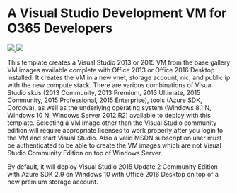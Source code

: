 # A Visual Studio Development VM for O365 Developers

<a href="https://portal.azure.com/#create/Microsoft.Template/uri/https%3A%2F%2Fraw.githubusercontent.com%2FAzure%2Fazure-quickstart-templates%2Fmaster%2Fvisual-studio-dev-vm-O365%2Fazuredeploy.json" target="_blank">
    <img src="http://azuredeploy.net/deploybutton.png"/>
</a>
<a href="http://armviz.io/#/?load=https%3A%2F%2Fraw.githubusercontent.com%2FAzure%2Fazure-quickstart-templates%2Fmaster%2Fvisual-studio-dev-vm-O365%2Fazuredeploy.json" target="_blank">
    <img src="http://armviz.io/visualizebutton.png"/>
</a>

This template creates a Visual Studio 2013 or 2015 VM from the base gallery VM images available complete with Office 2013 or Office 2016 Desktop installed.  It creates the VM in a new vnet, storage account, nic, and public ip with the new compute stack. There are various combinations of Visual Studio skus (2013 Community, 2013 Premium, 2013 Ultimate, 2015 Community, 2015 Professional, 2015 Enterprise), tools (Azure SDK, Cordova), as well as the underlying operating system (Windows 8.1 N, Windows 10 N, Windows Server 2012 R2) available to deploy with this template.  Selecting a VM image other than the Visual Studio community edition will require appropriate licenses to work properly after you login to the VM and start Visual Studio. Also a valid MSDN subscription user must be authenticated to be able to create the VM images which are not Visual Studio Community Edition on top of Windows Server.

By default, it will deploy Visual Studio 2015 Update 2 Community Edition with Azure SDK 2.9 on Windows 10 with Office 2016 Desktop on top of a new premium storage account.